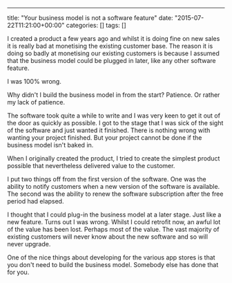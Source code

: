 ---
title: "Your business model is not a software feature"
date: "2015-07-22T11:21:00+00:00"
categories: []
tags: []

I created a product a few years ago and whilst it is doing fine on new sales it is really bad at monetising the existing customer base. The reason it is doing so badly at monetising our existing customers is because I assumed that the business model could be plugged in later, like any other software feature.

I was 100% wrong.

Why didn't I build the business model in from the start? Patience. Or rather my lack of patience.

The software took quite a while to write and I was very keen to get it out of the door as quickly as possible. I got to the stage that I was sick of the sight of the software and just wanted it finished. There is nothing wrong with wanting your project finished. But your project cannot be done if the business model isn't baked in.

When I originally created the product, I tried to create the simplest product possible that nevertheless delivered value to the customer.

I put two things off from the first version of the software. One was the ability to notify customers when a new version of the software is available. The second was the ability to renew the software subscription after the free period had elapsed.

I thought that I could plug-in the business model at a later stage. Just like a new feature. Turns out I was wrong. Whilst I could retrofit now, an awful lot of the value has been lost. Perhaps most of the value. The vast majority of existing customers will never know about the new software and so will never upgrade.

One of the nice things about developing for the various app stores is that you don't need to build the business model. Somebody else has done that for you.
